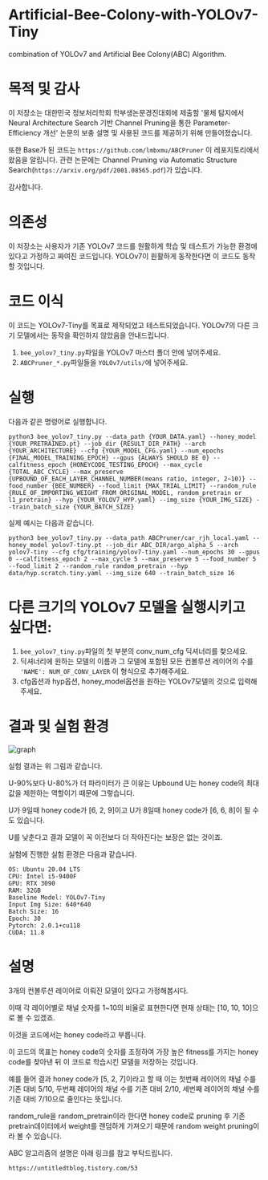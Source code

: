 # Artificial-Bee-Colony-with-YOLOv7-Tiny
combination of YOLOv7 and Artificial Bee Colony(ABC) Algorithm.

# 목적 및 감사
이 저장소는 대한민국 정보처리학회 학부생논문경진대회에 제출할 '물체 탐지에서 Neural Architecture Search 기반 Channel Pruning을 통한 Parameter-Efficiency 개선' 논문의 보충 설명 및 사용된 코드를 제공하기 위해 만들어졌습니다.

또한 Base가 된 코드는 ```https://github.com/lmbxmu/ABCPruner``` 이 레포지토리에서 왔음을 알립니다. 
관련 논문에는 Channel Pruning via Automatic Structure Search(```https://arxiv.org/pdf/2001.08565.pdf```)가 있습니다.

감사합니다.

# 의존성
이 저장소는 사용자가 기존 YOLOv7 코드를 원활하게 학습 및 테스트가 가능한 환경에 있다고 가정하고 짜여진 코드입니다. 
YOLOv7이 원활하게 동작한다면 이 코드도 동작할 것입니다.

# 코드 이식
이 코드는 YOLOv7-Tiny를 목표로 제작되었고 테스트되었습니다. 
YOLOv7의 다른 크기 모델에서는 동작을 확인하지 않았음을 안내드립니다.
1. ```bee_yolov7_tiny.py```파일을 YOLOv7 마스터 폴더 안에 넣어주세요.
2. ```ABCPruner_*.py```파일들을 ```YOLOv7/utils/```에 넣어주세요.

# 실행
다음과 같은 명령어로 실행합니다.
```
python3 bee_yolov7_tiny.py --data_path {YOUR_DATA.yaml} --honey_model {YOUR_PRETRAINED.pt} --job_dir {RESULT_DIR_PATH} --arch {YOUR_ARCHITECTURE} --cfg {YOUR_MODEL_CFG.yaml} --num_epochs {FINAL_MODEL_TRAINING_EPOCH} --gpus {ALWAYS SHOULD BE 0} --calfitness_epoch {HONEYCODE_TESTING_EPOCH} --max_cycle {TOTAL_ABC_CYCLE} --max_preserve {UPBOUND_OF_EACH_LAYER_CHANNEL_NUMBER(means ratio, integer, 2~10)} --food_number {BEE_NUMBER} --food_limit {MAX_TRIAL_LIMIT} --random_rule {RULE_OF_IMPORTING_WEIGHT_FROM_ORIGINAL_MODEL, random_pretrain or l1_pretrain} --hyp {YOUR_YOLOV7_HYP.yaml} --img_size {YOUR_IMG_SIZE} --train_batch_size {YOUR_BATCH_SIZE}
```


실제 예시는 다음과 같습니다.
```
python3 bee_yolov7_tiny.py --data_path ABCPruner/car_rjh_local.yaml --honey_model yolov7-tiny.pt --job_dir ABC_DIR/argo_alpha_5 --arch yolov7-tiny --cfg cfg/training/yolov7-tiny.yaml --num_epochs 30 --gpus 0 --calfitness_epoch 2 --max_cycle 5 --max_preserve 5 --food_number 5 --food_limit 2 --random_rule random_pretrain --hyp data/hyp.scratch.tiny.yaml --img_size 640 --train_batch_size 16
```

# 다른 크기의 YOLOv7 모델을 실행시키고 싶다면:
1. ```bee_yolov7_tiny.py```파일의 첫 부분의 conv_num_cfg 딕셔너리를 찾으세요.
2. 딕셔너리에 원하는 모델의 이름과 그 모델에 포함된 모든 컨볼루션 레이어의 수를
```'NAME': NUM_OF_CONV_LAYER``` 이 형식으로 추가해주세요.
3. cfg옵션과 hyp옵션, honey_model옵션을 원하는 YOLOv7모델의 것으로 입력해주세요.

# 결과 및 실험 환경
![graph](https://github.com/Jochiwon/Artificial-Bee-Colony-with-YOLOv7-Tiny/assets/44675901/03a56fd0-1aab-4429-a780-fdcfb4e67f62)

실험 결과는 위 그림과 같습니다.

U-90%보다 U-80%가 더 파라미터가 큰 이유는 Upbound U는 honey code의 최대값을 제한하는 역할이기 때문에 그렇습니다.

U가 9일때 honey code가 [6, 2, 9]이고 U가 8일때 honey code가 [6, 6, 8]이 될 수도 있습니다.

U를 낮춘다고 결과 모델이 꼭 이전보다 더 작아진다는 보장은 없는 것이죠.

실험에 진행한 실험 환경은 다음과 같습니다.
```
OS: Ubuntu 20.04 LTS
CPU: Intel i5-9400F
GPU: RTX 3090
RAM: 32GB
Baseline Model: YOLOv7-Tiny
Input Img Size: 640*640
Batch Size: 16
Epoch: 30
Pytorch: 2.0.1+cu118
CUDA: 11.8
```


# 설명
3개의 컨볼루션 레이어로 이뤄진 모델이 있다고 가정해봅시다.

이때 각 레이어별로 채널 숫자를 1~10의 비율로 표현한다면 현재 상태는 [10, 10, 10]으로 볼 수 있겠죠.

이것을 코드에서는 honey code라고 부릅니다.

이 코드의 목표는 honey code의 숫자를 조정하여 가장 높은 fitness를 가지는 honey code를 찾아낸 뒤 이 코드로 학습시킨 모델을 저장하는 것입니다.

예를 들어 결과 honey code가 [5, 2, 7]이라고 할 때 이는 첫번째 레이어의 채널 수를 기존 대비 5/10, 두번째 레이어의 채널 수를 기존 대비 2/10, 세번째 레이어의 채널 수를 기존 대비 7/10으로 줄인다는 뜻입니다.

random_rule을 random_pretrain이라 한다면 honey code로 pruning 후 기존 pretrain데이터에서 weight를 랜덤하게 가져오기 때문에 random weight pruning이라 볼 수 있습니다.

ABC 알고리즘의 설명은 아래 링크를 참고 부탁드립니다.

```https://untitledtblog.tistory.com/53```
